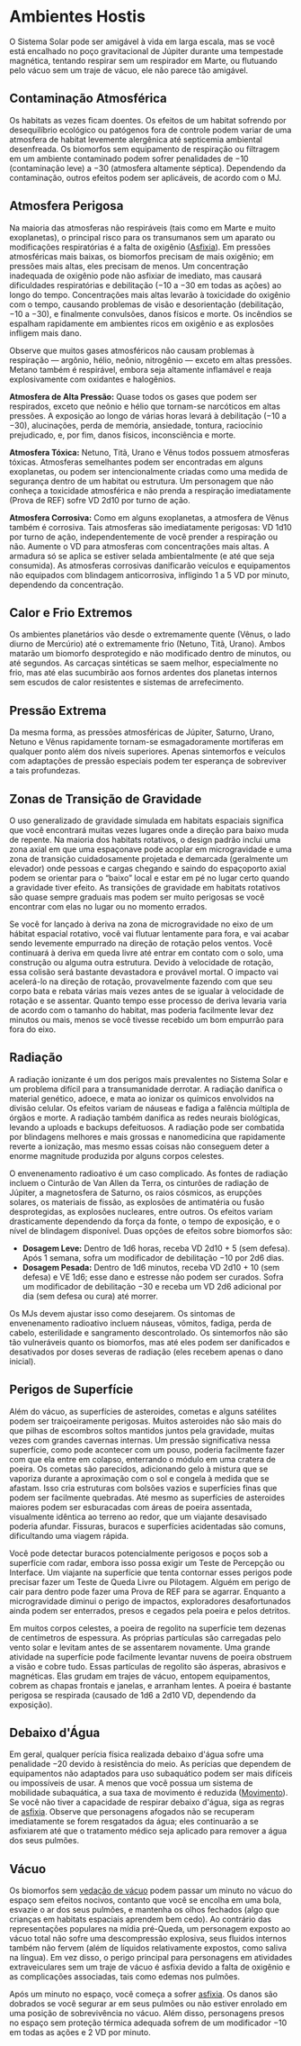 # Ambientes Hostis

O Sistema Solar pode ser amigável à vida em larga escala, mas se você está encalhado no poço gravitacional de Júpiter durante uma tempestade magnética, tentando respirar sem um respirador em Marte, ou flutuando pelo vácuo sem um traje de vácuo, ele não parece tão amigável.

<!--sort-->

## Contaminação Atmosférica

Os habitats as vezes ficam doentes. Os efeitos de um habitat sofrendo por desequilíbrio ecológico ou patógenos fora de controle podem variar de uma atmosfera de habitat levemente alergênica até septicemia ambiental desenfreada. Os biomorfos sem equipamento de respiração ou filtragem em um ambiente contaminado podem sofrer penalidades de −10 (contaminação leve) a −30 (atmosfera altamente séptica). Dependendo da contaminação, outros efeitos podem ser aplicáveis, de acordo com o MJ.

## Atmosfera Perigosa

Na maioria das atmosferas não respiráveis (tais como em Marte e muito exoplanetas), o principal risco para os transumanos sem um aparato ou modificações respiratórias é a falta de oxigênio ([Asfixia](28-environmental-factors.md#asfixia)). Em pressões atmosféricas mais baixas, os biomorfos precisam de mais oxigênio; em pressões mais altas, eles precisam de menos. Um concentração inadequada de oxigênio pode não asfixiar de imediato, mas causará dificuldades respiratórias e debilitação (−10 a −30 em todas as ações) ao longo do tempo. Concentrações mais altas levarão à toxicidade do oxigênio com o tempo, causando problemas de visão e desorientação (debilitação, −10 a −30), e finalmente convulsões, danos físicos e morte. Os incêndios se espalham rapidamente em ambientes ricos em oxigênio e as explosões infligem mais dano.

Observe que muitos gases atmosféricos não causam problemas à respiração — argônio, hélio, neônio, nitrogênio — exceto em altas pressões. Metano também é respirável, embora seja altamente inflamável e reaja explosivamente com oxidantes e halogênios.

**Atmosfera de Alta Pressão:** Quase todos os gases que podem ser respirados, exceto que neônio e hélio que tornam-se narcóticos em altas pressões. A exposição ao longo de várias horas levará à debilitação (−10 a −30), alucinações, perda de memória, ansiedade, tontura, raciocínio prejudicado, e, por fim, danos físicos, inconsciência e morte.

**Atmosfera Tóxica:** Netuno, Titã, Urano e Vênus todos possuem atmosferas tóxicas. Atmosferas semelhantes podem ser encontradas em alguns exoplanetas, ou podem ser intencionalmente criadas como uma medida de segurança dentro de um habitat ou estrutura. Um personagem que não conheça a toxicidade atmosférica e não prenda a respiração imediatamente (Prova de REF) sofre VD 2d10 por turno de ação.

**Atmosfera Corrosiva:** Como em alguns exoplanetas, a atmosfera de Vênus também é corrosiva. Tais atmosferas são imediatamente perigosas: VD 1d10 por turno de ação, independentemente de você prender a respiração ou não. Aumente o VD para atmosferas com concentrações mais altas. A armadura só se aplica se estiver selada ambientalmente (e até que seja consumida). As atmosferas corrosivas danificarão veículos e equipamentos não equipados com blindagem anticorrosiva, infligindo 1 a 5&nbsp;VD por minuto, dependendo da concentração.

## Calor e Frio Extremos

Os ambientes planetários vão desde o extremamente quente (Vênus, o lado diurno de Mercúrio) até o extremamente frio (Netuno, Titã, Urano). Ambos matarão um biomorfo desprotegido e não modificado dentro de minutos, ou até segundos. As carcaças sintéticas se saem melhor, especialmente no frio, mas até elas sucumbirão aos fornos ardentes dos planetas internos sem escudos de calor resistentes e sistemas de arrefecimento.

## Pressão Extrema

Da mesma forma, as pressões atmosféricas de Júpiter, Saturno, Urano, Netuno e Vênus rapidamente tornam-se esmagadoramente mortíferas em qualquer ponto além dos níveis superiores. Apenas sintemorfos e veículos com adaptações de pressão especiais podem ter esperança de sobreviver a tais profundezas.

## Zonas de Transição de Gravidade

O uso generalizado de gravidade simulada em habitats espaciais significa que você encontrará muitas vezes lugares onde a direção para baixo muda de repente. Na maioria dos habitats rotativos, o design padrão inclui uma zona axial em que uma espaçonave pode acoplar em microgravidade e uma zona de transição cuidadosamente projetada e demarcada (geralmente um elevador) onde pessoas e cargas chegando e saindo do espaçoporto axial podem se orientar para o “baixo” local e estar em pé no lugar certo quando a gravidade tiver efeito. As transições de gravidade em habitats rotativos são quase sempre graduais mas podem ser muito perigosas se você encontrar com elas no lugar ou no momento errados.

Se você for lançado à deriva na zona de microgravidade no eixo de um hábitat espacial rotativo, você vai flutuar lentamente para fora, e vai acabar sendo levemente empurrado na direção de rotação pelos ventos. Você continuará à deriva em queda livre até entrar em contato com o solo, uma construção ou alguma outra estrutura. Devido à velocidade de rotação, essa colisão será bastante devastadora e provável mortal. O impacto vai acelerá-lo na direção de rotação, provavelmente fazendo com que seu corpo bata e rebata várias mais vezes antes de se igualar à velocidade de rotação e se assentar. Quanto tempo esse processo de deriva levaria varia de acordo com o tamanho do habitat, mas poderia facilmente levar dez minutos ou mais, menos se você tivesse recebido um bom empurrão para fora do eixo.

## Radiação

A radiação ionizante é um dos perigos mais prevalentes no Sistema Solar e um problema difícil para a transumanidade derrotar. A radiação danifica o material genético, adoece, e mata ao ionizar os químicos envolvidos na divisão celular. Os efeitos variam de náuseas e fadiga a falência múltipla de órgãos e morte. A radiação também danifica as redes neurais biológicas, levando a uploads e backups defeituosos. A radiação pode ser combatida por blindagens melhores e mais grossas e nanomedicina que rapidamente reverte a ionização, mas mesmo essas coisas não conseguem deter a enorme magnitude produzida por alguns corpos celestes.

O envenenamento radioativo é um caso complicado. As fontes de radiação incluem o Cinturão de Van Allen da Terra, os cinturões de radiação de Júpiter, a magnetosfera de Saturno, os raios cósmicos, as erupções solares, os materiais de fissão, as explosões de antimatéria ou fusão desprotegidas, as explosões nucleares, entre outros. Os efeitos variam drasticamente dependendo da força da fonte, o tempo de exposição, e o nível de blindagem disponível. Duas opções de efeitos sobre biomorfos são:

- **Dosagem Leve:** Dentro de 1d6 horas, receba VD 2d10 + 5 (sem defesa). Após 1 semana, sofra um modificador de debilitação −10 por 2d6 dias.
- **Dosagem Pesada:** Dentro de 1d6 minutos, receba VD 2d10 + 10 (sem defesa) e VE 1d6; esse dano e estresse não podem ser curados. Sofra um modificador de debilitação −30 e receba um VD 2d6 adicional por dia (sem defesa ou cura) até morrer.

Os MJs devem ajustar isso como desejarem. Os sintomas de envenenamento radioativo incluem náuseas, vômitos, fadiga, perda de cabelo, esterilidade e sangramento descontrolado. Os sintemorfos não são tão vulneráveis quanto os biomorfos, mas até eles podem ser danificados e desativados por doses severas de radiação (eles recebem apenas o dano inicial).

## Perigos de Superfície

Além do vácuo, as superfícies de asteroides, cometas e alguns satélites podem ser traiçoeiramente perigosas. Muitos asteroides não são mais do que pilhas de escombros soltos mantidos juntos pela gravidade, muitas vezes com grandes cavernas internas. Um pressão significativa nessa superfície, como pode acontecer com um pouso, poderia facilmente fazer com que ela entre em colapso, enterrando o módulo em uma cratera de poeira. Os cometas são parecidos, adicionando gelo à mistura que se vaporiza durante a aproximação com o sol e congela à medida que se afastam. Isso cria estruturas com bolsões vazios e superfícies finas que podem ser facilmente quebradas. Até mesmo as superfícies de asteroides maiores podem ser esburacadas com áreas de poeira assentada, visualmente idêntica ao terreno ao redor, que um viajante desavisado poderia afundar. Fissuras, buracos e superfícies acidentadas são comuns, dificultando uma viagem rápida.

Você pode detectar buracos potencialmente perigosos e poços sob a superfície com radar, embora isso possa exigir um Teste de Percepção ou Interface. Um viajante na superfície que tenta contornar esses perigos pode precisar fazer um Teste de Queda Livre ou Pilotagem. Alguém em perigo de cair para dentro pode fazer uma Prova de REF para se agarrar. Enquanto a microgravidade diminui o perigo de impactos, exploradores desafortunados ainda podem ser enterrados, presos e cegados pela poeira e pelos detritos.

Em muitos corpos celestes, a poeira de regolito na superfície tem dezenas de centímetros de espessura. As próprias partículas são carregadas pelo vento solar e levitam antes de se assentarem novamente. Uma grande atividade na superfície pode facilmente levantar nuvens de poeira obstruem a visão e cobre tudo. Essas partículas de regolito são ásperas, abrasivos e magnéticas. Elas grudam em trajes de vácuo, entopem equipamentos, cobrem as chapas frontais e janelas, e arranham lentes. A poeira é bastante perigosa se respirada (causado de 1d6 a 2d10&nbsp;VD, dependendo da exposição).

## Debaixo d'Água

Em geral, qualquer perícia física realizada debaixo d'água sofre uma penalidade −20 devido à resistência do meio. As perícias que dependem de equipamentos não adaptados para uso subaquático podem ser mais difíceis ou impossíveis de usar. A menos que você possua um sistema de mobilidade subaquática, a sua taxa de movimento é reduzida ([Movimento](24-movement.md)). Se você não tiver a capacidade de respirar debaixo d'água, siga as regras de [asfixia](28-environmental-factors.md#asfixia). Observe que personagens afogados não se recuperam imediatamente se forem resgatados da água; eles continuarão a se asfixiarem até que o tratamento médico seja aplicado para remover a água dos seus pulmões.

## Vácuo

Os biomorfos sem [vedação de vácuo](../16/11-physical-augmentations.md) podem passar um minuto no vácuo do espaço sem efeitos nocivos, contanto que você se encolha em uma bola, esvazie o ar dos seus pulmões, e mantenha os olhos fechados (algo que crianças em habitats espaciais aprendem bem cedo). Ao contrário das representações populares na mídia pré-Queda, um personagem exposto ao vácuo total não sofre uma descompressão explosiva, seus fluidos internos também não fervem (além de líquidos relativamente expostos, como saliva na língua). Em vez disso, o perigo principal para personagens em atividades extraveiculares sem um traje de vácuo é asfixia devido a falta de oxigênio e as complicações associadas, tais como edemas nos pulmões.

Após um minuto no espaço, você começa a sofrer [asfixia](28-environmental-factors.md#asfixia). Os danos são dobrados se você segurar ar em seus pulmões ou não estiver enrolado em uma posição de sobrevivência no vácuo. Além disso, personagens presos no espaço sem proteção térmica adequada sofrem de um modificador −10 em todas as ações e 2&nbsp;VD por minuto.

<!--sort-end-->

